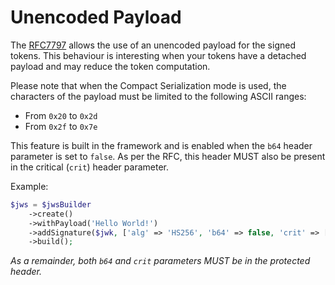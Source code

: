 Unencoded Payload
=================

The [RFC7797](https://tools.ietf.org/html/rfc7797) allows the use of an unencoded payload for the signed tokens.
This behaviour is interesting when your tokens have a detached payload and may reduce the token computation.

Please note that when the Compact Serialization mode is used, the characters of the payload must be limited to the following ASCII ranges:

* From `0x20` to `0x2d`
* From `0x2f` to `0x7e`

This feature is built in the framework and is enabled when the `b64` header parameter is set to `false`.
As per the RFC, this header MUST also be present in the critical (`crit`) header parameter.

Example:

```php
$jws = $jwsBuilder
    ->create()
    ->withPayload('Hello World!')
    ->addSignature($jwk, ['alg' => 'HS256', 'b64' => false, 'crit' => ['b64']])
    ->build();
```

*As a remainder, both `b64` and `crit` parameters MUST be in the protected header.*
